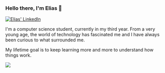 ### Hello there, I'm Elias 👋


<a href="https://www.linkedin.com/in/elias-el-mrabet-abous/" rel="nofollow"><img src="https://camo.githubusercontent.com/a80d00f23720d0bc9f55481cfcd77ab79e141606829cf16ec43f8cacc7741e46/68747470733a2f2f696d672e736869656c64732e696f2f62616467652f4c696e6b6564496e2d3030373742353f7374796c653d666f722d7468652d6261646765266c6f676f3d6c696e6b6564696e266c6f676f436f6c6f723d7768697465" alt="Elias' LinkedIn" data-canonical-src="https://img.shields.io/badge/LinkedIn-0077B5?style=for-the-badge&amp;logo=linkedin&amp;logoColor=white" style="max-width: 100%;"></a>


I'm a computer science student, currently in my third year. From a very young age, the world of technology has fascinated me and I have always been curious to what surrounded me.

My lifetime goal is to keep learning more and more to understand how things work.

<img src="https://github-readme-stats.vercel.app/api?username=eliasfratello&amp;show_icons=true&amp;include_all_commits=true&amp;theme=buefy&amp;hide_border=true" style="max-width: 100%;">
